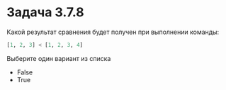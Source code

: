 # Задача 3.7.8

Какой результат сравнения будет получен при выполнении команды:

```python
[1, 2, 3] < [1, 2, 3, 4]
```

Выберите один вариант из списка

- False
- True
